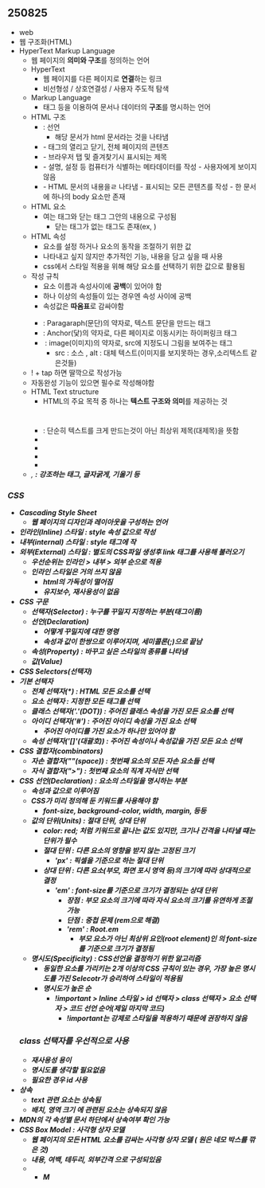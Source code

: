 ## 250825
- web
- 웹 구조화(HTML)
- HyperText Markup Language
  - 웹 페이지의 **의미와 구조**를 정의하는 언어
  - HyperText
    - 웹 페이지를 다른 페이지로 **연결**하는 링크
    - 비선형성 / 상호연결성 / 사용자 주도적 탐색
  - Markup Language
    - 태그 등을 이용하여 문서나 데이터의 **구조**를 명시하는 언어
  - HTML 구조
    - <!DOCTYPE html> : 선언
      - 해당 문서가 html 문서라는 것을 나타냄
    - <html></html>
      - 태그의 열리고 닫기, 전체 페이지의 콘텐츠
    - <title></title>
      - 브라우저 탭 및 즐겨찾기시 표시되는 제목
    - <head></head>
      - 설명, 설정 등 컴퓨터가 식별하는 메타데이터를 작성
      - 사용자에게 보이지 않음
    - <body></body>
      - HTML 문서의 내용을ㄹ 나타냄
      - 표시되는 모든 콘텐츠를 작성
      - 한 문서에 하나의 body 요소만 존재
  - HTML 요소
    - 여는 태그와 닫는 태그 그안의 내용으로 구성됨
      - 닫는 태그가 없는 태그도 존재(ex, <img>)
  - HTML 속성
    - 요소를 설정 하거나 요소의 동작을 조절하기 위한 값
    - 나타내고 싶지 않지만 추가적인 기능, 내용을 담고 싶을 때 사용
    - css에서 스타일 적용을 위해 해당 요소를 선택하기 위한 값으로 활용됨
  - 작성 규칙
    - 요소 이름과 속성사이에 **공백**이 있어야 함
    - 하나 이상의 속성들이 있는 경우엔 속성 사이에 공백
    - 속성값은 **따옴표**로 감싸야함
    - <p></p> : Paragaraph(문단)의 약자로, 텍스트 문단을 만드는  태그
    - <a> : Anchor(닻)의 약자로, 다른 페이지로 이동시키는 하이퍼링크 태그
    - <img></img> : image(이미지)의 약자로, src에 지정도니 그림을 보여주는 태그
      - src : 소스 , alt : 대체 텍스트(이미지를 보지못하는 경우,소리텍스트 같은것들)
  - ! + tap 하면 딸깍으로 작성가능
  - 자동완성 기능이 있으면 필수로 작성해야함
  - HTML Text structure
    - HTML의 주요 목적 중 하나는 **텍스트 구조와 의미**를 제공하는 것
    - <h1></h1> : 단순히 텍스트를 크게 만드는것이 아닌 최상위 제목(대제목)을 뜻함 
    - <ol></ol>
    - <ul></ul>
    - <li></li>
  - <em> , <strong> : 강조하는 태그, 글자굵게, 기울기 등
### CSS
- Cascading Style Sheet
  - 웹 페이지의 디자인과 레이아웃을 구성하는 언어
- 인라인(Inline) 스타일 : style 속성 값으로 작성
- 내부(internal) 스타일 : style 태그에 작
- 외부(External) 스타일 : 별도의 CSS파일 생성후 link 태그를 사용해 불러오기
  - 우선순위는 인라인 > 내부 > 외부 순으로 적용
  - 인라인 스타일은 거의 쓰지 않음
    - html의 가독성이 떨어짐
    - 유지보수, 재사용성이 없음
- CSS 구문
  - 선택자(Selector) : 누구를 꾸밀지 지정하는 부분(태그이름)
  - 선언(Declaration)
    - 어떻게 꾸밀지에 대한 명령
    - 속성과 값이 한쌍으로 이루어지며, 세미콜론(;)으로 끝남
  - 속성(Property) : 바꾸고 싶은 스타일의 종류를 나타냄
  -  값(Value)
- CSS Selectors(선택자)
- 기본 선택자
  - 전체 선택자(*) : HTML 모든 요소를 선택
  - 요소 선택자 : 지정한 모든 태그를 선택
  - 클래스 선택자('.'(DOT)) : 주어진 클래스 속성을 가진 **모든 요소**를 선택
  - 아이디 선택자('#') : 주어진 아이디 속성을 가진 요소 선택
    - 주어진 아이디를 가진 요소가 **하나**만 있어야 함
  - 속성 선택자('[]'(대괄호)) : 주어진 속성이나 속성값을 가진 모든 요소 선택
- CSS 결합자(combinators)
  - 자손 결합자(""(space)) : 첫번째 요소의 모든 자손 요소들 선택
  - 자식 결합자(">") : 첫번째 요소의 직계 자식만 선택
- CSS 선언(Declaration) : 요소의 스타일을 명시하는 부분
  - 속성과 값으로 이루어짐
  - CSS가 미리 정의해 둔 키워드를 사용해야 함
    - font-size, background-color, width, margin, 등등
  - 값의 단위(Units) : 절대 단위, 상대 단위
    - color: red; 처럼 키워드로 끝나는 값도 있지만, 크기나 간격을 나타낼 떄는 단위가 필수
    - 절대 단위 : 다른 요소의 영향을 받지 않는 고정된 크기
      - 'px' : 픽셀을 기준으로 하는 절대 단위
    - 상대 단위 : 다른 요소(부모, 화면 포시 영역 등)의 크기에 따라 **상대적**으로 결정
      - 'em' : font-size를 기준으로 크기가 결정되는 상대 단위
        - 장점 : 부모 요소의 크기에 따라 자식 요소의 크기를 유연하게 조절 가능
        - 단점 : 중첩 문제 (rem으로 해결)
        - 'rem' : Root.em
          - 부모 요소가 아닌 최상위 요인(root element)인 <html>의 font-size를 기준으로 크기가 결정됨
  - 명시도(Specificity) : CSS선언을 결정하기 위한 알고리즘
    - 동일한 요소를 가리키는 2개 이상의 CSS 규칙이 있는 경우, 가장 높은 명시도를 가진 Selecotr가 승리하여 스타일이 적용됨
    - 명시도가 높은 순
      - !important > Inline 스타일 > id 선택자 > class 선택자 > 요소 선택자 > 코드 선언 순어(제일 마지막 코드)
        - !important는 강제로 스타일을 적용하기 때문에 권장하지 않음
  ### class 선택자를 우선적으로 사용
  - 재사용성 용이
  - 명시도를 생각할 필요없음
  - 필요한 경우 id 사용
- 상속
  - text 관련 요소는 상속됨
  - 배치, 영역 크기 에 관련된 요소는 상속되지 않음
- MDN의 각 속성별 문서 하단에서 상속여부 확인 가능
- CSS Box Model : 사각형 상자 모델
  - 웹 페이지의 모든 HTML 요소를 감싸는 사각형 상자 모델 ( 원은 네모 박스를 깎은 것)
  - 내용, 여백, 테두리, 외부간격 으로 구성되있음
  - - M
